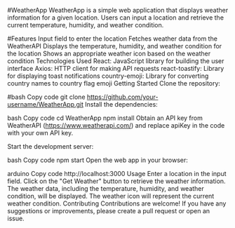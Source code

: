 #WeatherApp
WeatherApp is a simple web application that displays weather information for a given location. Users can input a location and retrieve the current temperature, humidity, and weather condition.

#Features
Input field to enter the location
Fetches weather data from the WeatherAPI
Displays the temperature, humidity, and weather condition for the location
Shows an appropriate weather icon based on the weather condition
Technologies Used
React: JavaScript library for building the user interface
Axios: HTTP client for making API requests
react-toastify: Library for displaying toast notifications
country-emoji: Library for converting country names to country flag emoji
Getting Started
Clone the repository:

#bash
Copy code
git clone https://github.com/your-username/WeatherApp.git
Install the dependencies:

bash
Copy code
cd WeatherApp
npm install
Obtain an API key from WeatherAPI (https://www.weatherapi.com/) and replace apiKey in the code with your own API key.

Start the development server:

bash
Copy code
npm start
Open the web app in your browser:

arduino
Copy code
http://localhost:3000
Usage
Enter a location in the input field.
Click on the "Get Weather" button to retrieve the weather information.
The weather data, including the temperature, humidity, and weather condition, will be displayed.
The weather icon will represent the current weather condition.
Contributing
Contributions are welcome! If you have any suggestions or improvements, please create a pull request or open an issue.
